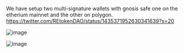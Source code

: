We have setup two multi-signature wallets with gnosis safe one on the etherium mainnet and the other on polygon.
https://twitter.com/REtokenDAO/status/1435371952630341639?s=20

![image](https://user-images.githubusercontent.com/89112463/132422359-aeae4789-4b77-4287-a440-984876eef338.png)

![image](https://user-images.githubusercontent.com/89112463/132422383-c9ec2207-4c30-4e84-93c2-33aeff38121e.png)

